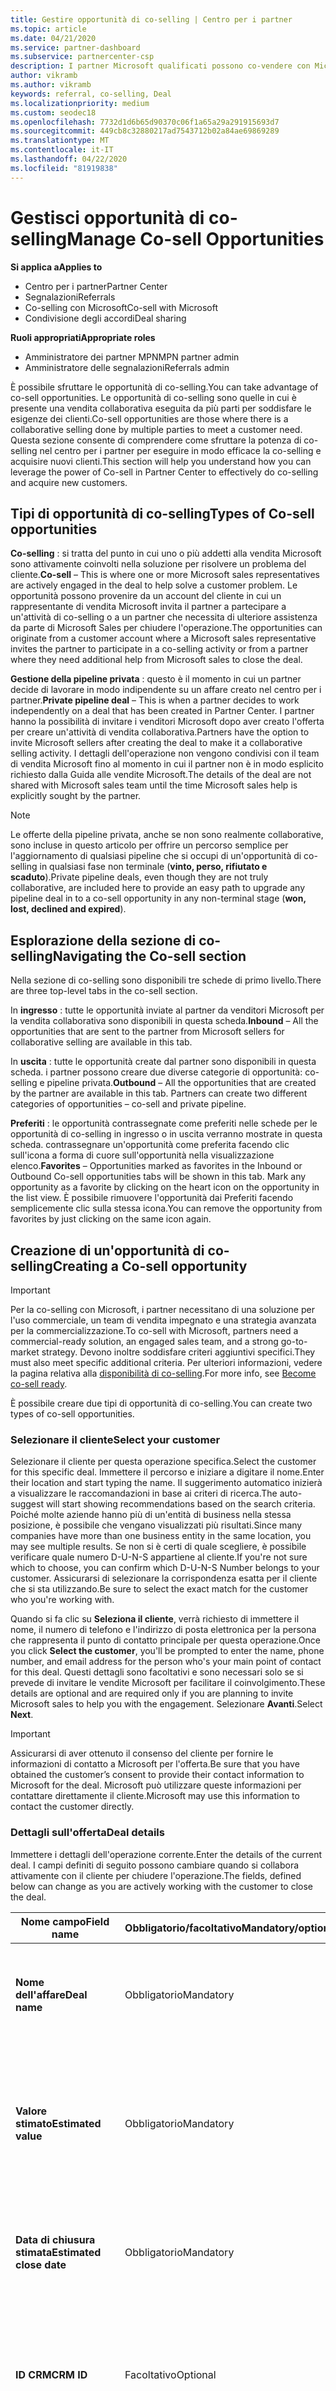 ```yaml
---
title: Gestire opportunità di co-selling | Centro per i partner
ms.topic: article
ms.date: 04/21/2020
ms.service: partner-dashboard
ms.subservice: partnercenter-csp
description: I partner Microsoft qualificati possono co-vendere con Microsoft. Scopri come definire le offerte, invitare Microsoft a collaborare o visualizzare le offerte inviate.
author: vikramb
ms.author: vikramb
keywords: referral, co-selling, Deal
ms.localizationpriority: medium
ms.custom: seodec18
ms.openlocfilehash: 7732d1d6b65d90370c06f1a65a29a291915693d7
ms.sourcegitcommit: 449cb8c32880217ad7543712b02a84ae69869289
ms.translationtype: MT
ms.contentlocale: it-IT
ms.lasthandoff: 04/22/2020
ms.locfileid: "81919838"
---
```

# <a name="manage-co-sell-opportunities"></a><span data-ttu-id="31774-105">Gestisci opportunità di co-selling</span><span class="sxs-lookup"><span data-stu-id="31774-105">Manage Co-sell Opportunities</span></span>

<span data-ttu-id="31774-106">**Si applica a**</span><span class="sxs-lookup"><span data-stu-id="31774-106">**Applies to**</span></span>

-  <span data-ttu-id="31774-107">Centro per i partner</span><span class="sxs-lookup"><span data-stu-id="31774-107">Partner Center</span></span>
-  <span data-ttu-id="31774-108">Segnalazioni</span><span class="sxs-lookup"><span data-stu-id="31774-108">Referrals</span></span>
-  <span data-ttu-id="31774-109">Co-selling con Microsoft</span><span class="sxs-lookup"><span data-stu-id="31774-109">Co-sell with Microsoft</span></span>
-  <span data-ttu-id="31774-110">Condivisione degli accordi</span><span class="sxs-lookup"><span data-stu-id="31774-110">Deal sharing</span></span>

<span data-ttu-id="31774-111">**Ruoli appropriati**</span><span class="sxs-lookup"><span data-stu-id="31774-111">**Appropriate roles**</span></span>

- <span data-ttu-id="31774-112">Amministratore dei partner MPN</span><span class="sxs-lookup"><span data-stu-id="31774-112">MPN partner admin</span></span>
- <span data-ttu-id="31774-113">Amministratore delle segnalazioni</span><span class="sxs-lookup"><span data-stu-id="31774-113">Referrals admin</span></span>

<span data-ttu-id="31774-114">È possibile sfruttare le opportunità di co-selling.</span><span class="sxs-lookup"><span data-stu-id="31774-114">You can take advantage of co-sell opportunities.</span></span>  <span data-ttu-id="31774-115">Le opportunità di co-selling sono quelle in cui è presente una vendita collaborativa eseguita da più parti per soddisfare le esigenze dei clienti.</span><span class="sxs-lookup"><span data-stu-id="31774-115">Co-sell opportunities are those where there is a collaborative selling done by multiple parties to meet a customer need.</span></span> <span data-ttu-id="31774-116">Questa sezione consente di comprendere come sfruttare la potenza di co-selling nel centro per i partner per eseguire in modo efficace la co-selling e acquisire nuovi clienti.</span><span class="sxs-lookup"><span data-stu-id="31774-116">This section will help you understand how you can leverage the power of Co-sell in Partner Center to effectively do co-selling and acquire new customers.</span></span>

## <a name="types-of-co-sell-opportunities"></a><span data-ttu-id="31774-117">Tipi di opportunità di co-selling</span><span class="sxs-lookup"><span data-stu-id="31774-117">Types of Co-sell opportunities</span></span>

<span data-ttu-id="31774-118">**Co-selling** : si tratta del punto in cui uno o più addetti alla vendita Microsoft sono attivamente coinvolti nella soluzione per risolvere un problema del cliente.</span><span class="sxs-lookup"><span data-stu-id="31774-118">**Co-sell** – This is where one or more Microsoft sales representatives are actively engaged in the deal to help solve a customer problem.</span></span> <span data-ttu-id="31774-119">Le opportunità possono provenire da un account del cliente in cui un rappresentante di vendita Microsoft invita il partner a partecipare a un'attività di co-selling o a un partner che necessita di ulteriore assistenza da parte di Microsoft Sales per chiudere l'operazione.</span><span class="sxs-lookup"><span data-stu-id="31774-119">The opportunities can originate from a customer account where a Microsoft sales representative invites the partner to participate in a co-selling activity or from a partner where they need additional help from Microsoft sales to close the deal.</span></span>

<span data-ttu-id="31774-120">**Gestione della pipeline privata** : questo è il momento in cui un partner decide di lavorare in modo indipendente su un affare creato nel centro per i partner.</span><span class="sxs-lookup"><span data-stu-id="31774-120">**Private pipeline deal** – This is when a partner decides to work independently on a deal that has been created in  Partner Center.</span></span> <span data-ttu-id="31774-121">I partner hanno la possibilità di invitare i venditori Microsoft dopo aver creato l'offerta per creare un'attività di vendita collaborativa.</span><span class="sxs-lookup"><span data-stu-id="31774-121">Partners have the option to invite Microsoft sellers after creating the deal to make it a collaborative selling activity.</span></span> <span data-ttu-id="31774-122">I dettagli dell'operazione non vengono condivisi con il team di vendita Microsoft fino al momento in cui il partner non è in modo esplicito richiesto dalla Guida alle vendite Microsoft.</span><span class="sxs-lookup"><span data-stu-id="31774-122">The details of the deal are not shared with Microsoft sales team until the time Microsoft sales help is explicitly sought by the partner.</span></span>

> [!NOTE]
> <span data-ttu-id="31774-123">Le offerte della pipeline privata, anche se non sono realmente collaborative, sono incluse in questo articolo per offrire un percorso semplice per l'aggiornamento di qualsiasi pipeline che si occupi di un'opportunità di co-selling in qualsiasi fase non terminale (**vinto, perso, rifiutato e scaduto**).</span><span class="sxs-lookup"><span data-stu-id="31774-123">Private pipeline deals, even though they are not truly collaborative, are included here  to provide an easy path to upgrade any pipeline deal in to a co-sell opportunity in any non-terminal stage (**won, lost, declined and expired**).</span></span>

## <a name="navigating-the-co-sell-section"></a><span data-ttu-id="31774-124">Esplorazione della sezione di co-selling</span><span class="sxs-lookup"><span data-stu-id="31774-124">Navigating the Co-sell section</span></span>

<span data-ttu-id="31774-125">Nella sezione di co-selling sono disponibili tre schede di primo livello.</span><span class="sxs-lookup"><span data-stu-id="31774-125">There are three top-level tabs in the co-sell section.</span></span>

<span data-ttu-id="31774-126">In **ingresso** : tutte le opportunità inviate al partner da venditori Microsoft per la vendita collaborativa sono disponibili in questa scheda.</span><span class="sxs-lookup"><span data-stu-id="31774-126">**Inbound** – All the opportunities that are sent to the partner from Microsoft sellers for collaborative selling are available in this tab.</span></span>

<span data-ttu-id="31774-127">In **uscita** : tutte le opportunità create dal partner sono disponibili in questa scheda. i partner possono creare due diverse categorie di opportunità: co-selling e pipeline privata.</span><span class="sxs-lookup"><span data-stu-id="31774-127">**Outbound** – All the opportunities that are created by the partner are available in this tab. Partners can create two different categories of opportunities – co-sell and private pipeline.</span></span> 

<span data-ttu-id="31774-128">**Preferiti** : le opportunità contrassegnate come preferiti nelle schede per le opportunità di co-selling in ingresso o in uscita verranno mostrate in questa scheda. contrassegnare un'opportunità come preferita facendo clic sull'icona a forma di cuore sull'opportunità nella visualizzazione elenco.</span><span class="sxs-lookup"><span data-stu-id="31774-128">**Favorites** – Opportunities marked as favorites in the Inbound or Outbound Co-sell opportunities tabs will be shown in this tab. Mark any opportunity as a favorite by clicking on the heart icon on the opportunity in the list view.</span></span> <span data-ttu-id="31774-129">È possibile rimuovere l'opportunità dai Preferiti facendo semplicemente clic sulla stessa icona.</span><span class="sxs-lookup"><span data-stu-id="31774-129">You can remove the opportunity from favorites by just clicking on the same icon again.</span></span>


## <a name="creating-a-co-sell-opportunity"></a><span data-ttu-id="31774-130">Creazione di un'opportunità di co-selling</span><span class="sxs-lookup"><span data-stu-id="31774-130">Creating a Co-sell opportunity</span></span> 

> [!IMPORTANT]
> <span data-ttu-id="31774-131">Per la co-selling con Microsoft, i partner necessitano di una soluzione per l'uso commerciale, un team di vendita impegnato e una strategia avanzata per la commercializzazione.</span><span class="sxs-lookup"><span data-stu-id="31774-131">To co-sell with Microsoft, partners need a commercial-ready solution, an engaged sales team, and a strong go-to-market strategy.</span></span> <span data-ttu-id="31774-132">Devono inoltre soddisfare criteri aggiuntivi specifici.</span><span class="sxs-lookup"><span data-stu-id="31774-132">They must also meet specific additional criteria.</span></span> <span data-ttu-id="31774-133">Per ulteriori informazioni, vedere la pagina relativa alla [disponibilità di co-selling](https://partner.microsoft.com/reach-customers/selling-with-microsoft#become-ready).</span><span class="sxs-lookup"><span data-stu-id="31774-133">For more info, see [Become co-sell ready](https://partner.microsoft.com/reach-customers/selling-with-microsoft#become-ready).</span></span>


<span data-ttu-id="31774-134">È possibile creare due tipi di opportunità di co-selling.</span><span class="sxs-lookup"><span data-stu-id="31774-134">You can create two types of co-sell opportunities.</span></span> 

### <a name="select-your-customer"></a><span data-ttu-id="31774-135">Selezionare il cliente</span><span class="sxs-lookup"><span data-stu-id="31774-135">Select your customer</span></span>

<span data-ttu-id="31774-136">Selezionare il cliente per questa operazione specifica.</span><span class="sxs-lookup"><span data-stu-id="31774-136">Select the customer for this specific deal.</span></span> <span data-ttu-id="31774-137">Immettere il percorso e iniziare a digitare il nome.</span><span class="sxs-lookup"><span data-stu-id="31774-137">Enter their location and start typing the name.</span></span> <span data-ttu-id="31774-138">Il suggerimento automatico inizierà a visualizzare le raccomandazioni in base ai criteri di ricerca.</span><span class="sxs-lookup"><span data-stu-id="31774-138">The auto-suggest will start showing recommendations based on the search criteria.</span></span> <span data-ttu-id="31774-139">Poiché molte aziende hanno più di un'entità di business nella stessa posizione, è possibile che vengano visualizzati più risultati.</span><span class="sxs-lookup"><span data-stu-id="31774-139">Since many companies have more than one business entity in the same location, you may see multiple results.</span></span> <span data-ttu-id="31774-140">Se non si è certi di quale scegliere, è possibile verificare quale numero D-U-N-S appartiene al cliente.</span><span class="sxs-lookup"><span data-stu-id="31774-140">If you're not sure which to choose, you can confirm which D-U-N-S Number belongs to your customer.</span></span> <span data-ttu-id="31774-141">Assicurarsi di selezionare la corrispondenza esatta per il cliente che si sta utilizzando.</span><span class="sxs-lookup"><span data-stu-id="31774-141">Be sure to select the exact match for the customer who you're working with.</span></span>

<span data-ttu-id="31774-142">Quando si fa clic su **Seleziona il cliente**, verrà richiesto di immettere il nome, il numero di telefono e l'indirizzo di posta elettronica per la persona che rappresenta il punto di contatto principale per questa operazione.</span><span class="sxs-lookup"><span data-stu-id="31774-142">Once you click **Select the customer**, you'll be prompted to enter the name, phone number, and email address for the person who's your main point of contact for this deal.</span></span> <span data-ttu-id="31774-143">Questi dettagli sono facoltativi e sono necessari solo se si prevede di invitare le vendite Microsoft per facilitare il coinvolgimento.</span><span class="sxs-lookup"><span data-stu-id="31774-143">These details are optional and are required only if you are planning to invite Microsoft sales to help you with the engagement.</span></span> <span data-ttu-id="31774-144">Selezionare **Avanti**.</span><span class="sxs-lookup"><span data-stu-id="31774-144">Select **Next**.</span></span>

> [!IMPORTANT]
> <span data-ttu-id="31774-145">Assicurarsi di aver ottenuto il consenso del cliente per fornire le informazioni di contatto a Microsoft per l'offerta.</span><span class="sxs-lookup"><span data-stu-id="31774-145">Be sure that you have obtained the customer’s consent to provide their contact information to Microsoft for the deal.</span></span> <span data-ttu-id="31774-146">Microsoft può utilizzare queste informazioni per contattare direttamente il cliente.</span><span class="sxs-lookup"><span data-stu-id="31774-146">Microsoft may use this information to contact the customer directly.</span></span>

### <a name="deal-details"></a><span data-ttu-id="31774-147">Dettagli sull'offerta</span><span class="sxs-lookup"><span data-stu-id="31774-147">Deal details</span></span>

<span data-ttu-id="31774-148">Immettere i dettagli dell'operazione corrente.</span><span class="sxs-lookup"><span data-stu-id="31774-148">Enter the details of the current deal.</span></span> <span data-ttu-id="31774-149">I campi definiti di seguito possono cambiare quando si collabora attivamente con il cliente per chiudere l'operazione.</span><span class="sxs-lookup"><span data-stu-id="31774-149">The fields, defined below can change as you are  actively working with the customer to close the deal.</span></span>

| <span data-ttu-id="31774-150">**Nome campo**</span><span class="sxs-lookup"><span data-stu-id="31774-150">**Field name**</span></span> | <span data-ttu-id="31774-151">**Obbligatorio/facoltativo**</span><span class="sxs-lookup"><span data-stu-id="31774-151">**Mandatory/optional**</span></span> | <span data-ttu-id="31774-152">**Dettagli**</span><span class="sxs-lookup"><span data-stu-id="31774-152">**Details**</span></span> |
|-------------|--------|-------|
|<span data-ttu-id="31774-153">**Nome dell'affare**</span><span class="sxs-lookup"><span data-stu-id="31774-153">**Deal name**</span></span> | <span data-ttu-id="31774-154">Obbligatorio</span><span class="sxs-lookup"><span data-stu-id="31774-154">Mandatory</span></span> | <span data-ttu-id="31774-155">Nome descrittivo per identificare l'operazione in un secondo momento.</span><span class="sxs-lookup"><span data-stu-id="31774-155">The friendly name to identify your deal at a later point of time.</span></span> |
|<span data-ttu-id="31774-156">**Valore stimato**</span><span class="sxs-lookup"><span data-stu-id="31774-156">**Estimated value**</span></span> | <span data-ttu-id="31774-157">Obbligatorio</span><span class="sxs-lookup"><span data-stu-id="31774-157">Mandatory</span></span> | <span data-ttu-id="31774-158">Il valore dell'operazione in base alle informazioni disponibili durante la creazione dell'operazione.</span><span class="sxs-lookup"><span data-stu-id="31774-158">The value of the deal based on the information available while creating the deal.</span></span>|
|<span data-ttu-id="31774-159">**Data di chiusura stimata**</span><span class="sxs-lookup"><span data-stu-id="31774-159">**Estimated close date**</span></span>| <span data-ttu-id="31774-160">Obbligatorio</span><span class="sxs-lookup"><span data-stu-id="31774-160">Mandatory</span></span>| <span data-ttu-id="31774-161">Data in base alla quale si prevede di chiudere l'accordo con il cliente.</span><span class="sxs-lookup"><span data-stu-id="31774-161">The date by which you expect to close the deal with the customer.</span></span> |
|<span data-ttu-id="31774-162">**ID CRM**</span><span class="sxs-lookup"><span data-stu-id="31774-162">**CRM ID**</span></span>| <span data-ttu-id="31774-163">Facoltativo</span><span class="sxs-lookup"><span data-stu-id="31774-163">Optional</span></span> | <span data-ttu-id="31774-164">Contrassegnare l'operazione con l'ID dell'opportunità nel rispettivo CRM a scopo di verifica.</span><span class="sxs-lookup"><span data-stu-id="31774-164">Tag the deal with the ID of the opportunity in your respective CRM for tracking purpose.</span></span>|
|<span data-ttu-id="31774-165">**ID campagna di marketing**</span><span class="sxs-lookup"><span data-stu-id="31774-165">**Marketing campaign ID**</span></span>| <span data-ttu-id="31774-166">Facoltativo</span><span class="sxs-lookup"><span data-stu-id="31774-166">Optional</span></span> | <span data-ttu-id="31774-167">Acquisisci la campagna di marketing che ha generato il problema.</span><span class="sxs-lookup"><span data-stu-id="31774-167">Capture the marketing campaign that resulted in the deal.</span></span> <span data-ttu-id="31774-168">Questo file può aiutare a tenere traccia del ROI di una determinata campagna se si contrassegnano tutte le offerte originate dalla campagna con lo stesso ID.</span><span class="sxs-lookup"><span data-stu-id="31774-168">This filed can help you track the ROI of a certain campaign if you tag all the deals originating from the campaign with the same ID.</span></span>|
|<span data-ttu-id="31774-169">**Note**</span><span class="sxs-lookup"><span data-stu-id="31774-169">**Notes**</span></span>| <span data-ttu-id="31774-170">Facoltativo</span><span class="sxs-lookup"><span data-stu-id="31774-170">Optional</span></span> | <span data-ttu-id="31774-171">Aggiornare tutte le informazioni più recenti per fornire visibilità ad altri dipendenti della società che operano sulla stessa attività o per provare a comprendere lo stato attuale dell'affare.</span><span class="sxs-lookup"><span data-stu-id="31774-171">Update all the latest information to provide visibility to other employees from your company working on the same deal or trying to understand the current state of the deal.</span></span> <span data-ttu-id="31774-172">È anche possibile usarlo come comunicazione su record per le discussioni tra i venditori Microsoft o altri partner con la società.</span><span class="sxs-lookup"><span data-stu-id="31774-172">You can also use this as a communication on record for discussions between Microsoft sellers/other partners with your company.</span></span>|

### <a name="add-your-employees"></a><span data-ttu-id="31774-173">Aggiungere i dipendenti</span><span class="sxs-lookup"><span data-stu-id="31774-173">Add your employees</span></span>

<span data-ttu-id="31774-174">Dopo aver aggiunto i dettagli dell'operazione, aggiungere i dipendenti che lavoreranno a questa operazione specifica.</span><span class="sxs-lookup"><span data-stu-id="31774-174">After adding the deal details, add the employees that will be working on this specific deal.</span></span> <span data-ttu-id="31774-175">Sarà necessario immettere il nome, il numero di telefono e l'indirizzo di posta elettronica del dipendente.</span><span class="sxs-lookup"><span data-stu-id="31774-175">You will need to enter the name, phone number, and email address of the employee.</span></span> <span data-ttu-id="31774-176">Questi dettagli sono obbligatori ed è necessario avere almeno un contatto con tutti i dettagli immessi per creare un'operazione.</span><span class="sxs-lookup"><span data-stu-id="31774-176">These details are mandatory, and you need to have at least one contact with all the details entered for you to create a deal.</span></span> <span data-ttu-id="31774-177">Questi dettagli possono essere modificati anche dopo la creazione di una trattativa.</span><span class="sxs-lookup"><span data-stu-id="31774-177">These details can be changed even after creating a deal.</span></span> <span data-ttu-id="31774-178">I contatti recenti dalle trattative precedenti vengono visualizzati sul lato destro per aggiungerli rapidamente all'affare.</span><span class="sxs-lookup"><span data-stu-id="31774-178">Recent contacts from your previous deals are shown on the right side for you to quickly add them to the deal.</span></span>

### <a name="add-solutions"></a><span data-ttu-id="31774-179">Aggiungi soluzioni</span><span class="sxs-lookup"><span data-stu-id="31774-179">Add Solution(s)</span></span>

<span data-ttu-id="31774-180">In questa sezione è necessario fornire le informazioni correlate alle soluzioni che faranno parte di questa operazione.</span><span class="sxs-lookup"><span data-stu-id="31774-180">In this section, you need to provide the information related to the solutions that will be part of this deal.</span></span> <span data-ttu-id="31774-181">Si tratta di una sezione obbligatoria in cui è necessario aggiungere almeno una soluzione per creare un'operazione.</span><span class="sxs-lookup"><span data-stu-id="31774-181">This is a mandatory section where you must add at least one solution to create a deal.</span></span> <span data-ttu-id="31774-182">I dettagli della soluzione possono essere modificati dopo la creazione di una trattativa.</span><span class="sxs-lookup"><span data-stu-id="31774-182">The solution details can be changed after creating a deal.</span></span> <span data-ttu-id="31774-183">Sono disponibili più tipi di soluzioni che possono essere aggiunte a un'operazione, descritte di seguito.</span><span class="sxs-lookup"><span data-stu-id="31774-183">There are multiple types of solutions that can be added to a deal, which are described below</span></span>

- <span data-ttu-id="31774-184">**Soluzioni aziendali:** Si tratta di soluzioni pronte per la co-selling pubblicate dall'azienda</span><span class="sxs-lookup"><span data-stu-id="31774-184">**My company’s solutions:** These are co-sell ready solutions that are published by your company</span></span>
- <span data-ttu-id="31774-185">**Microsoft:** Si tratta di soluzioni di proprietà di Microsoft</span><span class="sxs-lookup"><span data-stu-id="31774-185">**Microsoft:** These are solutions owned by Microsoft</span></span>
- <span data-ttu-id="31774-186">**Altre soluzioni di terze parti:** Si tratta di soluzioni pronte per la co-selling pubblicate da altri partner nell'ecosistema di co-selling Microsoft</span><span class="sxs-lookup"><span data-stu-id="31774-186">**Other third-party solutions:** These are co-sell ready solutions that are published by other partners in the Microsoft co-sell ecosystem</span></span>

<span data-ttu-id="31774-187">Dopo aver fornito le informazioni sulla soluzione, fare clic su Avanti per passare alla sezione in cui è possibile decidere il tipo di vendita.</span><span class="sxs-lookup"><span data-stu-id="31774-187">Once you have provided the solution information, select Next to move to the section where you can decide the selling type.</span></span> <span data-ttu-id="31774-188">Sono disponibili due opzioni:</span><span class="sxs-lookup"><span data-stu-id="31774-188">You have two options:</span></span>

<span data-ttu-id="31774-189">**Gestione privata della pipeline**: se non si invita Microsoft e si crea un impegno in questo passaggio, sarà di tipo pipeline privata.</span><span class="sxs-lookup"><span data-stu-id="31774-189">**Private pipeline deal**: If you don’t invite Microsoft and create an engagement at this step, it will be of the type private pipeline.</span></span> <span data-ttu-id="31774-190">I venditori Microsoft non avranno visibilità sui dettagli di questa trattativa.</span><span class="sxs-lookup"><span data-stu-id="31774-190">Microsoft sellers will have no visibility into the details of this deal.</span></span>

<span data-ttu-id="31774-191">**Deal di co-selling:** Se si imposta l'opzione su Sì per la domanda **"si desidera che la Guida di Microsoft?"**, il problema si riferisce a un'offerta di co-selling in cui un venditore Microsoft può aiutarti a chiudere l'operazione.</span><span class="sxs-lookup"><span data-stu-id="31774-191">**Co-sell deal:** If you switch the toggle to yes for the question **“Would you like Microsoft's help?”**, the deal turns in to a co-sell deal where a Microsoft seller can potentially help you with closing the deal.</span></span> <span data-ttu-id="31774-192">Una richiesta di assistenza da parte di Microsoft non garantisce che un venditore Microsoft parteciperà all'accordo.</span><span class="sxs-lookup"><span data-stu-id="31774-192">A request for help from Microsoft is no guarantee that a Microsoft seller will participate in the deal.</span></span> <span data-ttu-id="31774-193">I rappresentanti di vendita Microsoft hanno a disposizione 14 giorni per decidere se desiderano partecipare.</span><span class="sxs-lookup"><span data-stu-id="31774-193">Microsoft sales representatives have 14 days to decide if they want to participate.</span></span> <span data-ttu-id="31774-194">Nella sezione Note, assicurarsi di identificare il tipo di Guida desiderato.</span><span class="sxs-lookup"><span data-stu-id="31774-194">In the notes section, be sure to identify the type of help you want.</span></span>

## <a name="responding-to-a-co-sell-opportunity"></a><span data-ttu-id="31774-195">Risposta a un'opportunità di co-selling</span><span class="sxs-lookup"><span data-stu-id="31774-195">Responding to a Co-sell opportunity</span></span>

<span data-ttu-id="31774-196">Ogni opportunità viene spostata in un ciclo di vita.</span><span class="sxs-lookup"><span data-stu-id="31774-196">Each opportunity moves through a life cycle of its own.</span></span>

### <a name="received-stage"></a><span data-ttu-id="31774-197">Fase ricezione</span><span class="sxs-lookup"><span data-stu-id="31774-197">Received stage</span></span>

<span data-ttu-id="31774-198">In questa fase, se è stata ricevuta una nuova opportunità di co-selling da un venditore Microsoft o da altri partner nell'ecosistema di co-selling Microsoft, esaminare i dettagli e contattare il cliente se si desidera ottenere ulteriori informazioni sulle esigenze aziendali.</span><span class="sxs-lookup"><span data-stu-id="31774-198">In this stage, if you have received a new Co-sell opportunity either from a Microsoft seller or from other partners in the Microsoft Co-sell ecosystem, review the details, and feel free to contact the customer if you want to learn more about their business needs.</span></span> <span data-ttu-id="31774-199">In questa fase è possibile eseguire due operazioni.</span><span class="sxs-lookup"><span data-stu-id="31774-199">You can take two actions in this stage.</span></span> <span data-ttu-id="31774-200">accettare o rifiutare il riferimento:</span><span class="sxs-lookup"><span data-stu-id="31774-200">accept or decline the referral:</span></span>

- <span data-ttu-id="31774-201">**Accetta:** Immettere un nome per l'operazione, modificare il valore dell'affare stimato e l'intervallo di tempo di acquisto stimato in base alla verifica.</span><span class="sxs-lookup"><span data-stu-id="31774-201">**Accept:** Enter a name for the deal, edit the estimated deal value, and the estimated purchase timeframe based on your review.</span></span> <span data-ttu-id="31774-202">Una volta stabilito il contatto con il cliente, è necessario fornire le informazioni nel campo **Note** per ulteriori informazioni su ciò che il cliente sta cercando.</span><span class="sxs-lookup"><span data-stu-id="31774-202">Once you established the contact with the customer, you should provide info in the **Notes** field to explain more about what the customer is looking for.</span></span> <span data-ttu-id="31774-203">Facoltativamente, è possibile immettere l'ID CRM (solo per riferimento), l'ID della campagna di marketing che ha comportato la rispettiva opportunità e aggiungere contatti dall'azienda che lavorerà a questa operazione.</span><span class="sxs-lookup"><span data-stu-id="31774-203">You can optionally enter your CRM ID here (for your reference only), the marketing campaign ID that resulted in the respective opportunity and add contacts from your company who will be working on this deal.</span></span> 

- <span data-ttu-id="31774-204">Al termine, fare clic su **Avanti**.</span><span class="sxs-lookup"><span data-stu-id="31774-204">When you're finished, select **Next**.</span></span> <span data-ttu-id="31774-205">Il riferimento verrà spostato nella **fase successiva**, il che significa che si prevede di coinvolgere attivamente il cliente per soddisfare le proprie esigenze.</span><span class="sxs-lookup"><span data-stu-id="31774-205">We'll move the referral to **the next stage**, which means you plan to actively engage with the customer to address their need.</span></span> <span data-ttu-id="31774-206">Queste informazioni verranno usate anche per aiutare a trovare le offerte simili in futuro.</span><span class="sxs-lookup"><span data-stu-id="31774-206">We'll also use this information to help you find similar deals in the future.</span></span>

- <span data-ttu-id="31774-207">**Rifiuta**: selezionare il motivo per cui si sta declinando il problema e aggiungere eventuali note che si desidera includere, quindi selezionare **Chiudi l'operazione**.</span><span class="sxs-lookup"><span data-stu-id="31774-207">**Decline**: Select the reason you're declining the deal and add any notes you'd like to include, then select **Close deal**.</span></span> <span data-ttu-id="31774-208">Verrà archiviato come **rifiutato** e verrà inviata una notifica a Microsoft o al partner che ha inviato questa opportunità.</span><span class="sxs-lookup"><span data-stu-id="31774-208">We'll archive it as **Declined** and notify either Microsoft or the partner who sent you this opportunity.</span></span>

- <span data-ttu-id="31774-209">Se non si risponde entro il tempo previsto (attualmente 14 giorni), lo si archivierà come **scaduto** e si invierà una notifica a Microsoft o al partner che ha inviato questa opportunità.</span><span class="sxs-lookup"><span data-stu-id="31774-209">If you don't respond within the allotted time (currently 14 days), we'll archive it as **Expired** and notify either Microsoft or the partner who sent you this opportunity.</span></span>


### <a name="accepted-stage"></a><span data-ttu-id="31774-210">Fase accettata</span><span class="sxs-lookup"><span data-stu-id="31774-210">Accepted Stage</span></span>

<span data-ttu-id="31774-211">Lavora per concludere la trattativa con il cliente.</span><span class="sxs-lookup"><span data-stu-id="31774-211">Work to close the deal with the customer.</span></span> <span data-ttu-id="31774-212">Se si desidera modificare le informazioni fornite per un riferimento accettato, selezionare **modifica**.</span><span class="sxs-lookup"><span data-stu-id="31774-212">If you want to change any of the information you've provided for an accepted referral, select **Edit**.</span></span> <span data-ttu-id="31774-213">È quindi possibile aggiornare il nome dell'affare, la data di acquisto stimata, il valore stimato, le note, l'ID CRM e/o l'ID della campagna di marketing.</span><span class="sxs-lookup"><span data-stu-id="31774-213">You can then update the deal name, estimated purchase date, estimated value, notes, CRM ID and/or the marketing campaign ID.</span></span>  <span data-ttu-id="31774-214">È anche possibile selezionare **Aggiungi i dipendenti** per specificare il nome, il numero di telefono e gli indirizzi di posta elettronica di qualsiasi altra persona che sta lavorando al problema.</span><span class="sxs-lookup"><span data-stu-id="31774-214">You can also select **Add your employees** to provide the name, phone number, and email addresses of any additional people who are working on the deal.</span></span> <span data-ttu-id="31774-215">Le soluzioni possono anche essere modificate in base alle esigenze del cliente.</span><span class="sxs-lookup"><span data-stu-id="31774-215">Solutions can also be edited based on the customer need.</span></span>

<span data-ttu-id="31774-216">Per impostazione predefinita, tutte le offerte create sono in fase di accettazione.</span><span class="sxs-lookup"><span data-stu-id="31774-216">All the deals you have created are in Accepted stage by default.</span></span>

<span data-ttu-id="31774-217">Al termine, è possibile eseguire una delle due azioni, che contrassegnano l'accordo come **vinto** o **perso** per segnalare il risultato, in modo che sia possibile archiviarlo di conseguenza.</span><span class="sxs-lookup"><span data-stu-id="31774-217">When you're finished, you can take one of the two actions, which are marking the deal as **Won** or **Lost** to report the outcome so we can archive it accordingly.</span></span>

> [!TIP]
> <span data-ttu-id="31774-218">Per alcune soluzioni idonee, dopo aver selezionato vinto verrà richiesto di fornire informazioni aggiuntive per la registrazione dell'affare.</span><span class="sxs-lookup"><span data-stu-id="31774-218">For certain eligible solutions, after you select Won, you'll be asked to provide additional information to register your deal.</span></span> <span data-ttu-id="31774-219">Microsoft esaminerà le informazioni fornite qui e potrebbe richiedere altri dettagli durante tale processo.</span><span class="sxs-lookup"><span data-stu-id="31774-219">Microsoft will review the info you provide here and may ask for additional details during the review process.</span></span> <span data-ttu-id="31774-220">Per altre informazioni, vedi Registrare le trattative.</span><span class="sxs-lookup"><span data-stu-id="31774-220">For more information, see Register your deals.</span></span>

### <a name="archived-stage"></a><span data-ttu-id="31774-221">Fase di archiviazione</span><span class="sxs-lookup"><span data-stu-id="31774-221">Archived Stage</span></span>

<span data-ttu-id="31774-222">Si tratta di una fase terminale in cui tutte le opportunità sono finalmente raggiungibili.</span><span class="sxs-lookup"><span data-stu-id="31774-222">This is a terminal stage where all the opportunities finally reach.</span></span> <span data-ttu-id="31774-223">In questa fase è possibile visualizzare tutti i lead **ottenuti, persi, rifiutati**e **scaduti** .</span><span class="sxs-lookup"><span data-stu-id="31774-223">You can view all the leads that are in **won, lost, declined**, and **expired** in this stage.</span></span> <span data-ttu-id="31774-224">In questa fase non è possibile eseguire alcuna azione.</span><span class="sxs-lookup"><span data-stu-id="31774-224">There are no actions that you can take in this stage.</span></span>

## <a name="getting-more-co-sell-opportunities"></a><span data-ttu-id="31774-225">Ottenere più opportunità di co-selling</span><span class="sxs-lookup"><span data-stu-id="31774-225">Getting more Co-sell opportunities</span></span>

<span data-ttu-id="31774-226">Ecco alcuni suggerimenti che consentono di ottenere più opportunità di co-selling appropriate per l'azienda:</span><span class="sxs-lookup"><span data-stu-id="31774-226">Here are some tips to help you get more co-sell opportunities that are appropriate to your business:</span></span>

- <span data-ttu-id="31774-227">**Rispondi rapidamente alle offerte**.</span><span class="sxs-lookup"><span data-stu-id="31774-227">**Respond quickly to deals**.</span></span> <span data-ttu-id="31774-228">Quando si risponde tempestivamente alle richieste in ingresso, la visibilità verrà aumentata in modo progressivo nei risultati della ricerca partner futuri.</span><span class="sxs-lookup"><span data-stu-id="31774-228">When you respond in a timely fashion to incoming requests, we'll increase your visibility in future partner search results progressively.</span></span> <span data-ttu-id="31774-229">Assicurati che il tuo team risponda velocemente indicando le intenzioni.</span><span class="sxs-lookup"><span data-stu-id="31774-229">Make sure your team responds quickly with your intent.</span></span>
- <span data-ttu-id="31774-230">**Sii selettivo nelle trattative che decidi di accettare**.</span><span class="sxs-lookup"><span data-stu-id="31774-230">**Be choosy with the deals you accept**.</span></span> <span data-ttu-id="31774-231">Monitoriamo i tipi di offerte accettate e rifiutate e utilizzeremo queste informazioni per trovare le offerte simili.</span><span class="sxs-lookup"><span data-stu-id="31774-231">We monitor the types of deals that you accept and decline and use this information to help find you similar deals.</span></span> <span data-ttu-id="31774-232">Accettare le offerte che non sono una scelta ottimale non migliorerà i risultati della ricerca e potrebbe influisca sulla qualità delle opportunità ricevute.</span><span class="sxs-lookup"><span data-stu-id="31774-232">Accepting deals that aren't a good fit won't improve your search results and could impact the quality of the opportunities that you receive.</span></span>
- <span data-ttu-id="31774-233">**Comunica il volume della trattativa stimato, le date di chiusura e lo stato finale delle trattative** (acquisite o perse).</span><span class="sxs-lookup"><span data-stu-id="31774-233">**Report back the estimated deal sizes, closing dates, and the final status of your deals** (won or lost).</span></span> <span data-ttu-id="31774-234">Queste informazioni verranno usate per continuare a fornire i riferimenti alla qualità.</span><span class="sxs-lookup"><span data-stu-id="31774-234">We'll use this info to continue to provide you with quality referrals.</span></span>
